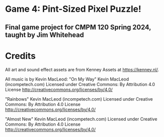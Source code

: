 # Game 4: Pint-Sized Pixel Puzzle!
## Final game project for CMPM 120 Spring 2024, taught by Jim Whitehead

# Credits
All art and sound effect assets are from Kenney Assets at https://kenney.nl/. 

All music is by Kevin MacLeod:
"On My Way" Kevin MacLeod (incompetech.com) 
    Licensed under Creative Commons: By Attribution 
    4.0 License http://creativecommons.org/licenses/by/4.0/

"Rainbows" Kevin MacLeod (incompetech.com) 
    Licensed under Creative Commons: By Attribution 
    4.0 License http://creativecommons.org/licenses/by/4.0/

"Almost New" Kevin MacLeod (incompetech.com) 
    Licensed under Creative Commons: By Attribution 
    4.0 License http://creativecommons.org/licenses/by/4.0/


